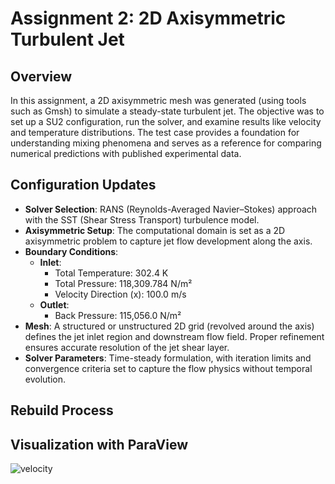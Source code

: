 # Assignment 2: 2D Axisymmetric Turbulent Jet

## Overview
In this assignment, a 2D axisymmetric mesh was generated (using tools such as Gmsh) to simulate a steady-state turbulent jet. The objective was to set up a SU2 configuration, run the solver, and examine results like velocity and temperature distributions. The test case provides a foundation for understanding mixing phenomena and serves as a reference for comparing numerical predictions with published experimental data.

## Configuration Updates
- **Solver Selection**: RANS (Reynolds-Averaged Navier–Stokes) approach with the SST (Shear Stress Transport) turbulence model.  
- **Axisymmetric Setup**: The computational domain is set as a 2D axisymmetric problem to capture jet flow development along the axis.  
- **Boundary Conditions**:  
  - **Inlet**:  
    - Total Temperature: 302.4 K  
    - Total Pressure: 118,309.784 N/m²  
    - Velocity Direction (x): 100.0 m/s  
  - **Outlet**:  
    - Back Pressure: 115,056.0 N/m²  
- **Mesh**: A structured or unstructured 2D grid (revolved around the axis) defines the jet inlet region and downstream flow field. Proper refinement ensures accurate resolution of the jet shear layer.  
- **Solver Parameters**: Time-steady formulation, with iteration limits and convergence criteria set to capture the flow physics without temporal evolution.

## Rebuild Process

## Visualization with ParaView
![velocity](./assig_2_images/velocity.jpg)